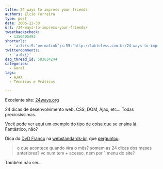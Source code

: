 ```yaml
---
title: 24 ways to impress your friends
authors: Elcio Ferreira
type: post
date: 2005-12-30
url: /24-ways-to-impress-your-friends/
tweetbackscheck:
  - 1356405493
shorturls:
  - 'a:3:{s:9:"permalink";s:55:"http://tableless.com.br/24-ways-to-impress-your-friends";s:7:"tinyurl";s:26:"http://tinyurl.com/3wf3ubf";s:4:"isgd";s:19:"http://is.gd/VRP4Mx";}'
twittercomments:
  - 'a:0:{}'
dsq_thread_id: 503034244
categories:
  - Geral
tags:
  - AJAX
  - Técnicas e Práticas

---
```

Excelente site: [24ways.org][1]

24 dicas de desenvolvimento web. CSS, DOM, Ajax, etc&#8230; Todas preciosíssimas.

Você pode ver [aqui][2] um exemplo do tipo de coisa que se ensina lá. Fantástico, não?

Dica do [DvD Franco][3] na [webstandards-br][4], que [perguntou][5]:

> o que acontece quando vira o mês? somem as 24 dicas dos meses anteriores? vc num tem + acesso, nem por 1 menu do site?

Também não sei&#8230;

 [1]: http://24ways.org/
 [2]: http://24ways.org/examples/edit-in-place-with-ajax/
 [3]: http://www.dpartamentos.com.br/
 [4]: http://br.groups.yahoo.com/group/webstandards-br/
 [5]: http://br.groups.yahoo.com/group/webstandards-br/message/4741
